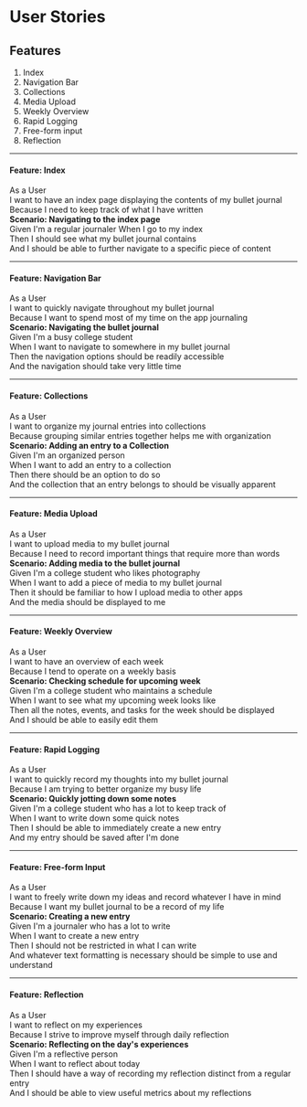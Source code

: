 # User Stories

## Features
1. Index
2. Navigation Bar
3. Collections
4. Media Upload
5. Weekly Overview
6. Rapid Logging
7. Free-form input
8. Reflection

------------------------
#### **Feature: Index**  
As a User  
I want to have an index page displaying the contents of my bullet journal  
Because I need to keep track of what I have written  
**Scenario: Navigating to the index page**  
Given I'm a regular journaler 
When I go to my index  
Then I should see what my bullet journal contains  
And I should be able to further navigate to a specific piece of content  

----------------------------
#### **Feature: Navigation Bar**  
As a User  
I want to quickly navigate throughout my bullet journal   
Because I want to spend most of my time on the app journaling  
**Scenario: Navigating the bullet journal**  
Given I'm a busy college student  
When I want to navigate to somewhere in my bullet journal  
Then the navigation options should be readily accessible  
And the navigation should take very little time

-------------------------
#### **Feature: Collections**  
As a User  
I want to organize my journal entries into collections   
Because grouping similar entries together helps me with organization  
**Scenario: Adding an entry to a Collection**  
Given I'm an organized person  
When I want to add an entry to a collection  
Then there should be an option to do so  
And the collection that an entry belongs to should be visually apparent

--------------------------
#### **Feature: Media Upload**  
As a User  
I want to upload media to my bullet journal  
Because I need to record important things that require more than words  
**Scenario: Adding media to the bullet journal**  
Given I'm a college student who likes photography  
When I want to add a piece of media to my bullet journal  
Then it should be familiar to how I upload media to other apps  
And the media should be displayed to me

-----------------------------
#### **Feature: Weekly Overview**  
As a User  
I want to have an overview of each week   
Because I tend to operate on a weekly basis  
**Scenario: Checking schedule for upcoming week**  
Given I'm a college student who maintains a schedule  
When I want to see what my upcoming week looks like   
Then all the notes, events, and tasks for the week should be displayed  
And I should be able to easily edit them

---------------------------
#### **Feature: Rapid Logging**  
As a User  
I want to quickly record my thoughts into my bullet journal   
Because I am trying to better organize my busy life  
**Scenario: Quickly jotting down some notes**  
Given I'm a college student who has a lot to keep track of  
When I want to write down some quick notes  
Then I should be able to immediately create a new entry   
And my entry should be saved after I'm done

-----------------------------
#### **Feature: Free-form Input**  
As a User  
I want to freely write down my ideas and record whatever I have in mind   
Because I want my bullet journal to be a record of my life  
**Scenario: Creating a new entry**  
Given I'm a journaler who has a lot to write  
When I want to create a new entry  
Then I should not be restricted in what I can write   
And whatever text formatting is necessary should be simple to use and understand

------------------------
#### **Feature: Reflection**
As a User  
I want to reflect on my experiences  
Because I strive to improve myself through daily reflection  
**Scenario: Reflecting on the day's experiences**  
Given I'm a reflective person  
When I want to reflect about today  
Then I should have a way of recording my reflection distinct from a regular entry  
And I should be able to view useful metrics about my reflections
